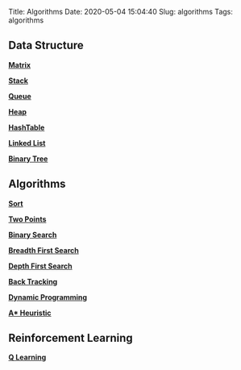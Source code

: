 Title: Algorithms
Date: 2020-05-04 15:04:40
Slug: algorithms
Tags: algorithms

## Data Structure

**[Matrix]()**

**[Stack]()**

**[Queue]()**

**[Heap]()**

**[HashTable]()**

**[Linked List](https://www.jerrulsu.com/LinkedList.html)**

**[Binary Tree](https://www.jerrulsu.com/Binary-Tree.html)**

## Algorithms

**[Sort](https://www.jerrulsu.com/Sort.html)**

**[Two Points]()**

**[Binary Search](https://www.jerrulsu.com/Binary-Search.html)**

**[Breadth First Search](https://www.jerrulsu.com/Breadth-First-Search.html)**

**[Depth First Search](https://www.jerrulsu.com/binary-tree-and-divide-conquer.html)**

**[Back Tracking](https://www.jerrulsu.com/BackTracking.html)**

**[Dynamic Programming](https://www.jerrulsu.com/Dynamic-Programming.html)**

**[A* Heuristic](https://www.jerrulsu.com/A_star_algorithm.html)**

## Reinforcement Learning

**[Q Learning](https://www.jerrulsu.com/%E3%80%90RL%E3%80%91Q-Learning.html)**

